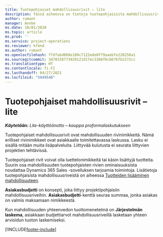 ```yaml
---
title: Tuotepohjaiset mahdollisuusrivit – lite
description: Tässä aiheessa on tietoja tuotepohjaisista mahdollisuusrivinimikkeistä Project Operationsissa.
author: rumant
manager: Annbe
ms.date: 10/01/2020
ms.topic: article
ms.prod: ''
ms.service: project-operations
ms.reviewer: kfend
ms.author: rumant
ms.openlocfilehash: f7dfabd068e180c7122ede0f79aaebfe220250a1
ms.sourcegitcommit: 3d78338773929121d17ec3386f6cb67bfb2272cc
ms.translationtype: HT
ms.contentlocale: fi-FI
ms.lasthandoff: 04/27/2021
ms.locfileid: "5949540"
---
```

# <a name="product-based-opportunity-lines---lite"></a>Tuotepohjaiset mahdollisuusrivit – lite

_**Käytetään:** Lite-käyttöönotto – kauppa proformalaskutukseen_

Tuotepohjaiset mahdollisuusrivit ovat mahdollisuuden rivinimikkeitä. Nämä erilliset rivinimikkeet ovat asiakkaalle toimitettavassa laskussa. Lasku ei sisällä mitään muita lisäpalveluita. Liittyvää kulutusta ei seurata liittyvien projektien tehtävissä.

Tuotepohjaiset rivit voivat olla luettelonimikkeitä tai käsin lisättyjä tuotteita. Suurin osa mahdollisuuden tuotepohjaisten rivien ominaisuuksista noudattaa Dynamics 365 Sales -sovelluksen tarjoamia toimintoja. Lisätietoja tuotepohjaisista mahdollisuusriveistä on aiheessa [Tuotteiden lisääminen mahdollisuuteen](/dynamics365/sales-enterprise/add-products-opportunity).

**Asiakasbudjetti** on konsepti, joka liittyy projektipohjaisiin mahdollisuusriveihin. **Asiakasbudjetti**-kenttä seuraa summaa, jonka asiakas on valmis maksamaan nimikkeestä.

Kun mahdollisuuden yhteenvedon tuottomenetelmä on **Järjestelmän laskema**, asiakkaan budjettiarvot mahdollisuusriveillä lasketaan yhteen arvioidun tuoton laskemiseksi. 



[!INCLUDE[footer-include](../../includes/footer-banner.md)]